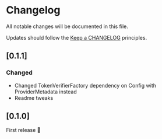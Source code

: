 # Changelog

All notable changes will be documented in this file.

Updates should follow the [Keep a CHANGELOG](http://keepachangelog.com/) principles.

## [0.1.1]
### Changed
- Changed TokenVerifierFactory dependency on Config with ProviderMetadata instead
- Readme tweaks

## [0.1.0]
First release 🚀
